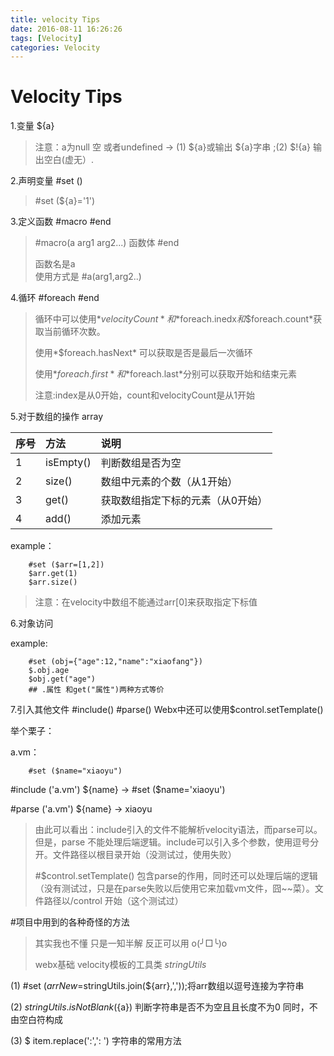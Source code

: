 ```yaml
---
title: velocity Tips
date: 2016-08-11 16:26:26
tags: [Velocity]
categories: Velocity
---
```

# Velocity Tips

1.变量  ${a}  

>注意：a为null 空 或者undefined ->  (1) ${a}或输出 ${a}字串 ;(2) $!{a} 输出空白(虚无）.

2.声明变量 #set ()

> 	#set (${a}='1')

3.定义函数 #macro   #end

> \#macro(a arg1 arg2...) 函数体  #end
>
> 函数名是a     
> 使用方式是 #a(arg1,arg2..)


<!-- more -->


4.循环 #foreach #end

> 循环中可以使用*$velocityCount*和*$foreach.inedx*和*$foreach.count*获取当前循环次数。
>
> 使用*$foreach.hasNext* 可以获取是否是最后一次循环
>
> 使用*$foreach.first*和*$foreach.last*分别可以获取开始和结束元素
>
> 注意:index是从0开始，count和velocityCount是从1开始



5.对于数组的操作 array

|序号|方法|说明|
|---|:---|:---|
|1|isEmpty()|判断数组是否为空|
|2|size()|数组中元素的个数（从1开始）|
|3|get()|获取数组指定下标的元素（从0开始）|
|4|add()|添加元素|

example：

```
	#set ($arr=[1,2])
	$arr.get(1)
	$arr.size()
```

>注意：在velocity中数组不能通过arr[0]来获取指定下标值

6.对象访问

example:

```
	#set (obj={"age":12,"name":"xiaofang"})
	$.obj.age
	$obj.get("age")
	## .属性 和get("属性")两种方式等价
```

7.引入其他文件 #include() #parse()  Webx中还可以使用$control.setTemplate()

举个栗子：

a.vm：

```
	#set ($name="xiaoyu")
```

\#include ('a.vm')  ${name} ->  #set ($name='xiaoyu')

\#parse ('a.vm')   ${name} -> xiaoyu

>由此可以看出：include引入的文件不能解析velocity语法，而parse可以。但是，parse 不能处理后端逻辑。include可以引入多个参数，使用逗号分开。文件路径以根目录开始（没测试过，使用失败）
>
>\#$control.setTemplate() 包含parse的作用，同时还可以处理后端的逻辑（没有测试过，只是在parse失败以后使用它来加载vm文件，囧~~菜）。文件路径以/control 开始（这个测试过）


#项目中用到的各种奇怪的方法

> 其实我也不懂 只是一知半解 反正可以用 o(╯□╰)o
>
> webx基础 velocity模板的工具类 *stringUtils*


(1) #set ($arrNew=$stringUtils.join(${arr},','));将arr数组以逗号连接为字符串

(2) $stringUtils.isNotBlank(${a})  判断字符串是否不为空且且长度不为0 同时，不由空白符构成

(3) $ item.replace(':',': ')  字符串的常用方法
